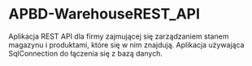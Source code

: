 # APBD-WarehouseREST_API
Aplikacja REST API dla firmy zajmującej się zarządzaniem stanem magazynu i produktami, które się w nim znajdują.
Aplikacja używająca SqlConnection do łączenia się z bazą danych.
